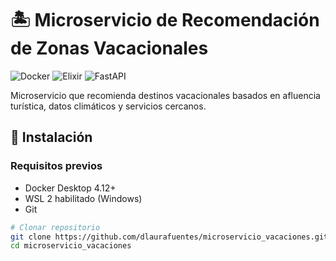 # 🏝️ Microservicio de Recomendación de Zonas Vacacionales

![Docker](https://img.shields.io/badge/Docker-2CA5E0?style=for-the-badge&logo=docker&logoColor=white)
![Elixir](https://img.shields.io/badge/Elixir-4B275F?style=for-the-badge&logo=elixir&logoColor=white)
![FastAPI](https://img.shields.io/badge/FastAPI-009688?style=for-the-badge&logo=fastapi&logoColor=white)

Microservicio que recomienda destinos vacacionales basados en afluencia turística, datos climáticos y servicios cercanos.

## 🚀 Instalación

### Requisitos previos
- Docker Desktop 4.12+
- WSL 2 habilitado (Windows)
- Git

```bash
# Clonar repositorio
git clone https://github.com/dlaurafuentes/microservicio_vacaciones.git
cd microservicio_vacaciones